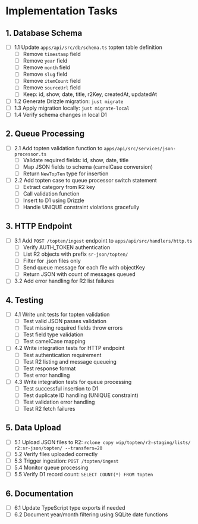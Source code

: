 # Implementation Tasks

## 1. Database Schema

- [ ] 1.1 Update `apps/api/src/db/schema.ts` topten table definition
  - [ ] Remove `timestamp` field
  - [ ] Remove `year` field
  - [ ] Remove `month` field
  - [ ] Remove `slug` field
  - [ ] Remove `itemCount` field
  - [ ] Remove `sourceUrl` field
  - [ ] Keep: id, show, date, title, r2Key, createdAt, updatedAt
- [ ] 1.2 Generate Drizzle migration: `just migrate`
- [ ] 1.3 Apply migration locally: `just migrate-local`
- [ ] 1.4 Verify schema changes in local D1

## 2. Queue Processing

- [ ] 2.1 Add topten validation function to `apps/api/src/services/json-processor.ts`
  - [ ] Validate required fields: id, show, date, title
  - [ ] Map JSON fields to schema (camelCase conversion)
  - [ ] Return `NewTopTen` type for insertion
- [ ] 2.2 Add topten case to queue processor switch statement
  - [ ] Extract category from R2 key
  - [ ] Call validation function
  - [ ] Insert to D1 using Drizzle
  - [ ] Handle UNIQUE constraint violations gracefully

## 3. HTTP Endpoint

- [ ] 3.1 Add `POST /topten/ingest` endpoint to `apps/api/src/handlers/http.ts`
  - [ ] Verify AUTH_TOKEN authentication
  - [ ] List R2 objects with prefix `sr-json/topten/`
  - [ ] Filter for .json files only
  - [ ] Send queue message for each file with objectKey
  - [ ] Return JSON with count of messages queued
- [ ] 3.2 Add error handling for R2 list failures

## 4. Testing

- [ ] 4.1 Write unit tests for topten validation
  - [ ] Test valid JSON passes validation
  - [ ] Test missing required fields throw errors
  - [ ] Test field type validation
  - [ ] Test camelCase mapping
- [ ] 4.2 Write integration tests for HTTP endpoint
  - [ ] Test authentication requirement
  - [ ] Test R2 listing and message queueing
  - [ ] Test response format
  - [ ] Test error handling
- [ ] 4.3 Write integration tests for queue processing
  - [ ] Test successful insertion to D1
  - [ ] Test duplicate ID handling (UNIQUE constraint)
  - [ ] Test validation error handling
  - [ ] Test R2 fetch failures

## 5. Data Upload

- [ ] 5.1 Upload JSON files to R2: `rclone copy wip/topten/r2-staging/lists/ r2:sr-json/topten/ --transfers=20`
- [ ] 5.2 Verify files uploaded correctly
- [ ] 5.3 Trigger ingestion: `POST /topten/ingest`
- [ ] 5.4 Monitor queue processing
- [ ] 5.5 Verify D1 record count: `SELECT COUNT(*) FROM topten`

## 6. Documentation

- [ ] 6.1 Update TypeScript type exports if needed
- [ ] 6.2 Document year/month filtering using SQLite date functions
